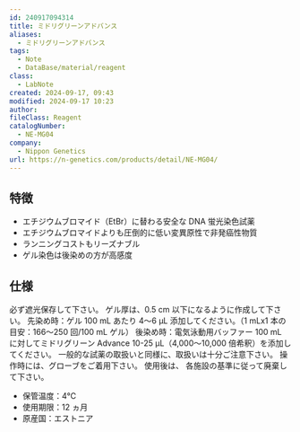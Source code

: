 ```yaml
---
id: 240917094314
title: ミドリグリーンアドバンス
aliases:
  - ミドリグリーンアドバンス
tags:
  - Note
  - DataBase/material/reagent
class:
  - LabNote
created: 2024-09-17, 09:43
modified: 2024-09-17 10:23
author: 
fileClass: Reagent
catalogNumber:
  - NE-MG04
company:
  - Nippon Genetics
url: https://n-genetics.com/products/detail/NE-MG04/
---
```

## 特徴
- エチジウムブロマイド（EtBr）に替わる安全な DNA 蛍光染色試薬
- エチジウムブロマイドよりも圧倒的に低い変異原性で非発癌性物質
- ランニングコストもリーズナブル
- ゲル染色は後染めの方が高感度

## 仕様
必ず遮光保存して下さい。
ゲル厚は、0.5 cm 以下になるように作成して下さい。
先染め時：ゲル 100 mL あたり 4～6 µL 添加してください。（1 mLx1 本の目安：166～250 回/100 mL ゲル）
後染め時：電気泳動用バッファー 100 mL に対してミドリグリーン Advance 10-25 µL（4,000～10,000 倍希釈）を添加してください。
一般的な試薬の取扱いと同様に、取扱いは十分ご注意下さい。
操作時には、グローブをご着用下さい。
使用後は、 各施設の基準に従って廃棄して下さい。

- 保管温度：4℃
- 使用期限：12 ヵ月
- 原産国：エストニア
